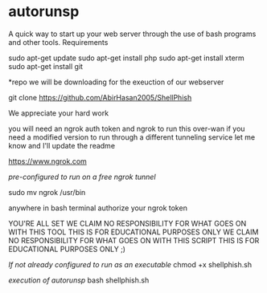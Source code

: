 # autorunsp
A quick way to start up your web server through the use of bash programs and other tools.
Requirements

sudo apt-get update
sudo apt-get install php
sudo apt-get install xterm
sudo apt-get install git

*repo we will be downloading for the exeuction of our webserver

git clone  https://github.com/AbirHasan2005/ShellPhish

We appreciate your hard work


you will need an ngrok auth token and ngrok to run this over-wan if you need a modified version to run through a different tunneling service let me know and I'll update the readme

https://www.ngrok.com

*pre-configured to run on a free ngrok tunnel*

sudo mv ngrok /usr/bin

anywhere in bash terminal authorize your ngrok token

YOU'RE ALL SET WE CLAIM NO RESPONSIBILITY FOR WHAT GOES ON WITH THIS TOOL THIS IS FOR EDUCATIONAL PURPOSES ONLY WE CLAIM NO RESPONSIBILITY FOR WHAT GOES ON WITH THIS SCRIPT THIS IS FOR EDUCATIONAL PURPOSES ONLY ;)

*If not already configured to run as an executable*
chmod +x shellphish.sh

*execution of autorunsp*
bash shellphish.sh
